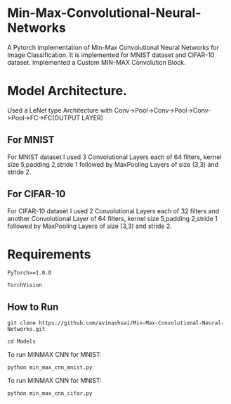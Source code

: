 # Min-Max-Convolutional-Neural-Networks

A Pytorch implementation of Min-Max Convolutional Neural Networks for Image Classification. It is implemented for MNIST dataset and CIFAR-10 dataset. Implemented a Custom MIN-MAX Convolution Block.

# Model Architecture.

Used a LeNet type Architecture with Conv->Pool->Conv->Pool->Conv->Pool->FC->FC(OUTPUT LAYER)

## For MNIST

For MNIST dataset I used 3 Convolutional Layers each of 64 filters, kernel size 5,padding 2,stride 1 followed by MaxPooling Layers of size (3,3) and stride 2.

## For CIFAR-10

For CIFAR-10 dataset I used 2 Convolutional Layers each of 32 filters and another Convolutional Layer of 64 filters, kernel size 5,padding 2,stride 1 followed by MaxPooling Layers of size (3,3) and stride 2.


# Requirements

```
PyTorch>=1.0.0

TorchVision
```

## How to Run

```
git clone https://github.com/avinashsai/Min-Max-Convolutional-Neural-Networks.git

cd Models

```
 To run MINMAX CNN for MNIST:
 
 ```
 python min_max_cnn_mnist.py
 ```
 
 To run MINMAX CNN for MNIST:
 
 ```
 python min_max_cnn_cifar.py
 ````
